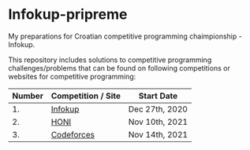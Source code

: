 # Infokup-pripreme
My preparations for Croatian competitive programming chaimpionship - Infokup.

This repository includes solutions to competitive programming challenges/problems that can be found on following competitions or websites for competitive programming:

| Number  | Competition / Site | Start Date |
| ------------- | ------------- | ------------- |
| 1.  | [Infokup](https://informatika.azoo.hr/) |  Dec 27th, 2020 |
| 2.  | [HONI](https://hsin.hr/honi/) | Nov 10th, 2021
| 3.  | [Codeforces](https://codeforces.com/profile/UltraXDZN) | Nov 14th, 2021

